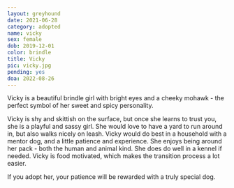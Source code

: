 ```yaml
---
layout: greyhound
date: 2021-06-28
category: adopted
name: vicky
sex: female
dob: 2019-12-01
color: brindle
title: Vicky
pic: vicky.jpg
pending: yes
doa: 2022-08-26
---
```

Vicky is a beautiful brindle girl with bright eyes and a cheeky mohawk - the perfect symbol of her sweet and spicy personality.

Vicky is shy and skittish on the surface, but once she learns to trust you, she is a playful and sassy girl. She would love to have a yard to run around in, but also walks nicely on leash. Vicky would do best in a household with a mentor dog, and a little patience and experience. She enjoys being around her pack - both the human and animal kind. She does do well in a kennel if needed. Vicky is food motivated, which makes the transition process a lot easier. 

If you adopt her, your patience will be rewarded with a truly special dog. 

